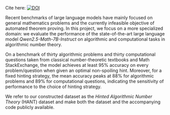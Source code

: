 Cite here: [![DOI](https://zenodo.org/badge/DOI/10.5281/zenodo.15293187.svg)](https://doi.org/10.5281/zenodo.15293187)

Recent benchmarks of large language models have mainly focused on general mathematics problems and the currently infeasible objective of automated theorem proving. In this project, we focus on a more specialized domain: we evaluate the performance of the state-of-the-art large language model *Qwen2.5-Math-7B-Instruct* on algorithmic and computational tasks in algorithmic number theory. 

On a benchmark of thirty algorithmic problems and thirty computational questions taken from classical number-theoretic textbooks and Math StackExchange, the model achieves at least 95% accuracy on every problem/question when given an optimal non-spoiling hint. Moreover, for a fixed hinting strategy, the mean accuracy peaks at 88% for algorithmic problems and 89% for computational questions, indicating the sensitivity of performance to the choice of hinting strategy. 

We refer to our constructed dataset as the *Hinted Algorithmic Number Theory* (HANT) dataset and make both the dataset and the accompanying code publicly available.
